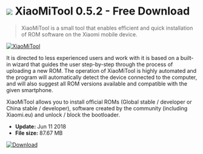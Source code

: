 # ![](https://cdn.softexe.net/static/icon/3/xiaomitool-10134.png) XiaoMiTool 0.5.2 - Free Download

> XiaoMiTool is a small tool that enables efficient and quick installation of ROM software on the Xiaomi mobile device.

[![XiaoMiTool](https://gallery.dpcdn.pl/imgc/Tools/82977/g_-_420x350_1.5_-_x9de8d8c0-cc46-442b-8952-6835acf30093.png)](https://softexe.net/win/hobbies-lifestyle/mobile/xiaomitool:pRpcd.html)

It is directed to less experienced users and work with it is based on a built-in wizard that guides the user step-by-step through the process of uploading a new ROM. The operation of XiaoMiTool is highly automated and the program will automatically detect the device connected to the computer, and will also suggest all ROM versions available and compatible with the given smartphone.
 
 XiaoMiTool allows you to install official ROMs (Global stable / developer or China stable / developer), software created by the community (including Xiaomi.eu) and unlock / block the bootloader.


- **Update:** Jun 11 2018
- **File size:** 87.67 MB

[![Download](https://cdn.softexe.net/static/img/download.png)](https://softexe.net/win/hobbies-lifestyle/mobile/xiaomitool:pRpcd.html)


